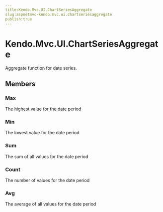 ```yaml
---
title:Kendo.Mvc.UI.ChartSeriesAggregate
slug:aspnetmvc-kendo.mvc.ui.chartseriesaggregate
publish:true
---
```


# Kendo.Mvc.UI.ChartSeriesAggregate

Aggregate function for date series.

## Members

### Max
The highest value for the date period

### Min
The lowest value for the date period

### Sum
The sum of all values for the date period

### Count
The number of values for the date period

### Avg
The average of all values for the date period